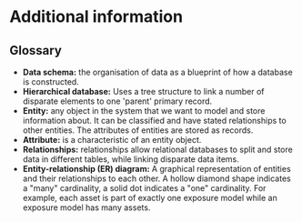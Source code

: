 # Additional information

## Glossary

- **Data schema:** the organisation of data as a blueprint of how a database is constructed.
- **Hierarchical database:** Uses a tree structure to link a number of disparate elements to one &#39;parent&#39; primary record.
- **Entity:** any object in the system that we want to model and store information about. It can be classified and have stated relationships to other entities. The attributes of entities are stored as records.
- **Attribute:** is a characteristic of an entity object.
- **Relationships:** relationships allow relational databases to split and store data in different tables, while linking disparate data items.
- **Entity-relationship (ER) diagram:** A graphical representation of entities and their relationships to each other. A hollow diamond shape indicates a &quot;many&quot; cardinality, a solid dot indicates a &quot;one&quot; cardinality. For example, each asset is part of exactly one exposure model while an exposure model has many assets.